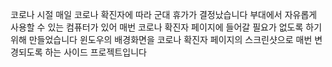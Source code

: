코로나 시절 매일 코로나 확진자에 따라 군대 휴가가 결정났습니다
부대에서 자유롭게 사용할 수 있는 컴퓨터가 있어 매번 코로나 확진자 페이지에 들어갈 필요가 없도록 하기 위해 만들었습니다
윈도우의 배경화면을 코로나 확진자 페이지의 스크린샷으로 매번 변경되도록 하는 사이드 프로젝트입니다
